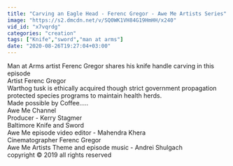 ```yaml
---
title: "Carving an Eagle Head - Ferenc Gregor - Awe Me Artists Series"
image: "https://s2.dmcdn.net/v/SQ0WK1VH84G19HmHH/x240"
vid_id: "x7vqrdg"
categories: "creation"
tags: ["Knife","sword","man at arms"]
date: "2020-08-26T19:27:04+03:00"
---
```

Man at Arms artist Ferenc Gregor shares his knife handle carving in this episode  <br>Artist Ferenc Gregor  <br>Warthog tusk is ethically acquired though strict government propagation protected species programs to maintain health herds.  <br>Made possible by Coffee.....  <br>Awe Me Channel  <br>Producer - Kerry Stagmer  <br>Baltimore Knife and Sword  <br>Awe Me episode video editor - Mahendra Khera  <br>Cinematographer Ferenc Gregor  <br>Awe Me Artists Theme and episode music  - Andrei Shulgach    <br>copyright © 2019 all rights reserved
